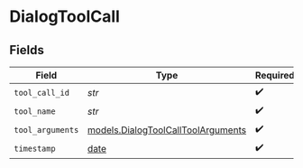 # DialogToolCall


## Fields

| Field                                                                          | Type                                                                           | Required                                                                       | Description                                                                    |
| ------------------------------------------------------------------------------ | ------------------------------------------------------------------------------ | ------------------------------------------------------------------------------ | ------------------------------------------------------------------------------ |
| `tool_call_id`                                                                 | *str*                                                                          | :heavy_check_mark:                                                             | N/A                                                                            |
| `tool_name`                                                                    | *str*                                                                          | :heavy_check_mark:                                                             | N/A                                                                            |
| `tool_arguments`                                                               | [models.DialogToolCallToolArguments](../models/dialogtoolcalltoolarguments.md) | :heavy_check_mark:                                                             | N/A                                                                            |
| `timestamp`                                                                    | [date](https://docs.python.org/3/library/datetime.html#date-objects)           | :heavy_check_mark:                                                             | N/A                                                                            |